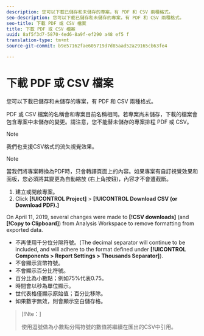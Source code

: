 ```yaml
---
description: 您可以下載已儲存和未儲存的專案，有 PDF 和 CSV 兩種格式。
seo-description: 您可以下載已儲存和未儲存的專案，有 PDF 和 CSV 兩種格式。
seo-title: 下載 PDF 或 CSV 檔案
title: 下載 PDF 或 CSV 檔案
uuid: 8af5f3d7-5870-4ed6-8a9f-ef290 a48 ef5 f
translation-type: tm+mt
source-git-commit: b9e57162fae605719d7d85aad52a29165cb63fe4

---
```



# 下載 PDF 或 CSV 檔案

您可以下載已儲存和未儲存的專案，有 PDF 和 CSV 兩種格式。

PDF 或 CSV 檔案的名稱會和專案目前名稱相同。若專案尚未儲存，下載的檔案會包含專案中未儲存的變更。請注意，您不能替未儲存的專案排程 PDF 或 CSV。

>[!NOTE]
>
>我們也支援CSV格式的流失視覺效果。

>[!NOTE]
>
>當我們將專案轉換為PDF時，只會轉譯頁面上的內容。如果專案有自訂視覺效果和面板，您必須將其變更為自動縮放 (右上角按鈕)，內容才不會遭截斷。

1. 建立或開啟專案。
1. Click **[!UICONTROL Project]** &gt; **[!UICONTROL Download CSV (or Download PDF).]**

On April 11, 2019, several changes were made to **[!CSV downloads]** (and **[!Copy to Clipboard]**) from Analysis Workspace to remove formatting from exported data.
* 不再使用千分位分隔符號。(The decimal separator will continue to be included, and will adhere to the format defined under **[!UICONTROL Components &gt; Report Settings &gt; Thousands Separator]**).
* 不會顯示貨幣符號。
* 不會顯示百分比符號。
* 百分比為小數點；例如75%代表0.75。
* 時間會以秒為單位顯示。
* 世代表格僅顯示原始值；百分比移除。
* 如果數字無效，則會顯示空白儲存格。

>[!Nte：]
>
> 使用逗號做為小數點分隔符號的數值將繼續在匯出的CSV中引用。